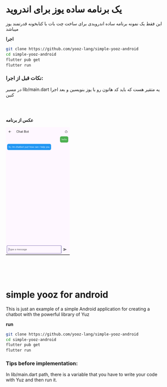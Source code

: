 # یک برنامه ساده یوز برای اندروید

این فقط یک نمونه برنامه ساده اندرویدی برای ساخت چت بات با کتابخونه قدرتمند یوز میباشد


**اجرا**

```bash
git clone https://github.com/yooz-lang/simple-yooz-android
cd simple-yooz-android
flutter pub get
flutter run
```

### نکات قبل از اجرا: 
در مسیر lib/main.dart یه متقیر هست که باید کد هاتون رو با یوز بنویسین و بعد اجرا کنین


<br><br>

**عکس از برنامه**

<img src="screenshot.png" alt="Project Screenshot" width="200" height="400"/>


<br><br><br>
# simple yooz for android

This is just an example of a simple Android application for creating a chatbot with the powerful library of Yuz

**run**
```bash
git clone https://github.com/yooz-lang/simple-yooz-android
cd simple-yooz-android
flutter pub get
flutter run
```
### Tips before implementation: 
In lib/main.dart path, there is a variable that you have to write your code with Yuz and then run it.
